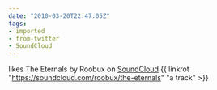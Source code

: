 ```yaml
---
date: "2010-03-20T22:47:05Z"
tags:
- imported
- from-twitter
- SoundCloud
---
```

likes The Eternals by Roobux on [SoundCloud](/tags/SoundCloud) {{ linkrot "https://soundcloud.com/roobux/the-eternals" "a track" >}}
